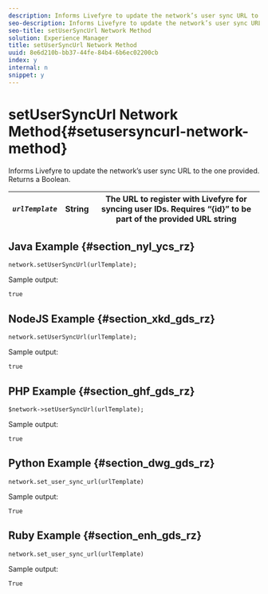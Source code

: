 ```yaml
---
description: Informs Livefyre to update the network’s user sync URL to the one provided. Returns a Boolean.
seo-description: Informs Livefyre to update the network’s user sync URL to the one provided. Returns a Boolean.
seo-title: setUserSyncUrl Network Method
solution: Experience Manager
title: setUserSyncUrl Network Method
uuid: 8e6d210b-bb37-44fe-84b4-6b6ec02200cb
index: y
internal: n
snippet: y
---
```


# setUserSyncUrl Network Method{#setusersyncurl-network-method}

Informs Livefyre to update the network’s user sync URL to the one provided. Returns a Boolean.

|  *`urlTemplate`* | String  | The URL to register with Livefyre for syncing user IDs. Requires “{id}” to be part of the provided URL string  |
|---|---|---|

## Java Example {#section_nyl_ycs_rz}

```
network.setUserSyncUrl(urlTemplate); 

```

Sample output:

```
true
```

## NodeJS Example {#section_xkd_gds_rz}

```
network.setUserSyncUrl(urlTemplate); 

```

Sample output:

```
true
```

## PHP Example {#section_ghf_gds_rz}

```
$network->setUserSyncUrl(urlTemplate); 

```

Sample output:

```
true
```

## Python Example {#section_dwg_gds_rz}

```
network.set_user_sync_url(urlTemplate) 

```

Sample output:

```
True
```

## Ruby Example {#section_enh_gds_rz}

```
network.set_user_sync_url(urlTemplate) 

```

Sample output:

```
True
```

